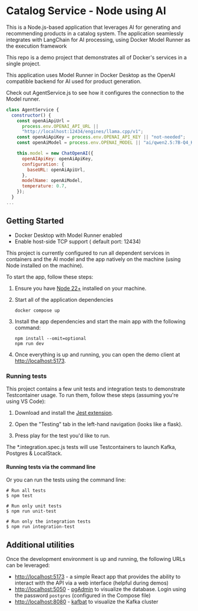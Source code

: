# Catalog Service - Node using AI

This is a Node.js-based application that leverages AI for generating and recommending products in a catalog system.
The application seamlessly integrates with LangChain for AI processing, using Docker Model Runner as the execution framework

This repo is a demo project that demonstrates all of Docker's services in a single project.

This application uses Model Runner in Docker Desktop as the OpenAI compatible backend for AI used for product generation.

Check out AgentService.js to see how it configures the connection to the Model runner.

```javascript
class AgentService {
  constructor() {
    const openAiApiUrl =
      process.env.OPENAI_API_URL ||
      "http://localhost:12434/engines/llama.cpp/v1";
    const openAiApiKey = process.env.OPENAI_API_KEY || "not-needed";
    const openAiModel = process.env.OPENAI_MODEL || "ai/qwen2.5:7B-Q4_K_M";

    this.model = new ChatOpenAI({
      openAIApiKey: openAiApiKey,
      configuration: {
        baseURL: openAiApiUrl,
      },
      modelName: openAiModel,
      temperature: 0.7,
    });
  }
...
```

## Getting Started

- Docker Desktop with Model Runner enabled
- Enable host-side TCP support ( default port: 12434)

This project is currently configured to run all dependent services in containers and the AI model and the app natively on the machine (using Node installed on the machine).

To start the app, follow these steps:

1. Ensure you have [Node 22+](https://nodejs.org) installed on your machine.

2. Start all of the application dependencies

   ```console
   docker compose up
   ```

3. Install the app dependencies and start the main app with the following command:

   ```console
   npm install --omit=optional
   npm run dev
   ```

4. Once everything is up and running, you can open the demo client at [http://localhost:5173](http://localhost:5173).

### Running tests

This project contains a few unit tests and integration tests to demonstrate Testcontainer usage. To run them, follow these steps (assuming you're using VS Code):

1. Download and install the [Jest extension](https://marketplace.visualstudio.com/items?itemName=Orta.vscode-jest#user-interface).

2. Open the "Testing" tab in the left-hand navigation (looks like a flask).

3. Press play for the test you'd like to run.

The \*.integration.spec.js tests will use Testcontainers to launch Kafka, Postgres & LocalStack.

#### Running tests via the command line

Or you can run the tests using the command line:

```console
# Run all tests
$ npm test

# Run only unit tests
$ npm run unit-test

# Run only the integration tests
$ npm run integration-test
```

## Additional utilities

Once the development environment is up and running, the following URLs can be leveraged:

- [http://localhost:5173](http://localhost:5173) - a simple React app that provides the ability to interact with the API via a web interface (helpful during demos)
- [http://localhost:5050](http://localhost:5050) - [pgAdmin](https://www.pgadmin.org/) to visualize the database. Login using the password `postgres` (configured in the Compose file)
- [http://localhost:8080](http://localhost:8080) - [kafbat](https://github.com/kafbat/kafka-ui) to visualize the Kafka cluster
